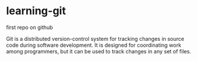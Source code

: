 # learning-git
first repo on github

Git is a distributed version-control system for tracking changes in source code during software development. It is designed for coordinating work among programmers, but it can be used to track changes in any set of files.